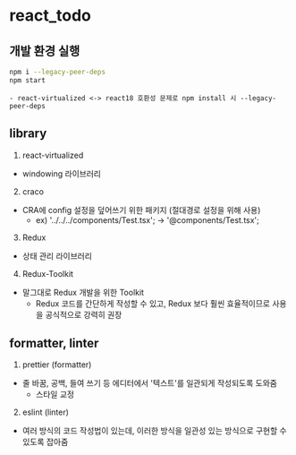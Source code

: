 # react_todo

## 개발 환경 실행

```sh
npm i --legacy-peer-deps
npm start
```
    - react-virtualized <-> react18 호환성 문제로 npm install 시 --legacy-peer-deps 

## library

1. react-virtualized
  - windowing 라이브러리

2. craco
  - CRA에 config 설정을 덮어쓰기 위한 패키지 (절대경로 설정을 위해 사용)
    - ex) '../../../components/Test.tsx'; -> '@components/Test.tsx';

3. Redux
  - 상태 관리 라이브러리

4. Redux-Toolkit
  - 말그대로 Redux 개발을 위한 Toolkit
    - Redux 코드를 간단하게 작성할 수 있고, Redux 보다 훨씬 효율적이므로 사용을 공식적으로 강력히 권장


## formatter, linter

1. prettier (formatter)
  - 줄 바꿈, 공백, 들여 쓰기 등 에디터에서 '텍스트'를 일관되게 작성되도록 도와줌
    - 스타일 교정

2. eslint (linter)
  - 여러 방식의 코드 작성법이 있는데, 이러한 방식을 일관성 있는 방식으로 구현할 수 있도록 잡아줌

